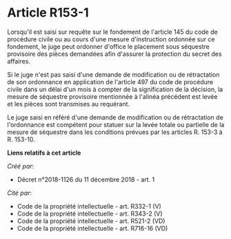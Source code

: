 # Article R153-1

Lorsqu'il est saisi sur requête sur le fondement de l'article 145 du code de procédure civile ou au cours d'une mesure
d'instruction ordonnée sur ce fondement, le juge peut ordonner d'office le placement sous séquestre provisoire des pièces
demandées afin d'assurer la protection du secret des affaires.

Si le juge n'est pas saisi d'une demande de modification ou de rétractation de son ordonnance en application de l'article 497
du code de procédure civile dans un délai d'un mois à compter de la signification de la décision, la mesure de séquestre
provisoire mentionnée à l'alinéa précédent est levée et les pièces sont transmises au requérant.

Le juge saisi en référé d'une demande de modification ou de rétractation de l'ordonnance est compétent pour statuer sur la
levée totale ou partielle de la mesure de séquestre dans les conditions prévues par les articles R. 153-3 à R. 153-10.

**Liens relatifs à cet article**

_Créé par_:

  - Décret n°2018-1126 du 11 décembre 2018 - art. 1

_Cité par_:

  - Code de la propriété intellectuelle - art. R332-1 (V)
  - Code de la propriété intellectuelle - art. R343-2 (V)
  - Code de la propriété intellectuelle - art. R521-2 (VD)
  - Code de la propriété intellectuelle - art. R716-16 (VD)

